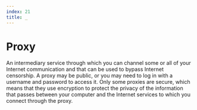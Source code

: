 ```yaml
---
index: 21
title: _
---
```

# Proxy

An intermediary service through which you can channel some or all of your Internet communication and that can be used to bypass Internet censorship. A proxy may be public, or you may need to log in with a username and password to access it. Only some proxies are secure, which means that they use encryption to protect the privacy of the information that passes between your computer and the Internet services to which you connect through the proxy.